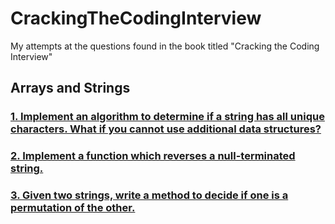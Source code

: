 # CrackingTheCodingInterview

My attempts at the questions found in the book titled "Cracking the Coding Interview"

## Arrays and Strings

### [1. Implement an algorithm to determine if a string has all unique characters. What if you cannot use additional data structures?](./Arrays_Strings/as1.py)

### [2. Implement a function which reverses a null-terminated string.](Arrays_Strings/as2.py)

### [3. Given two strings, write a method to decide if one is a permutation of the other.](Arrays_Strings/as3.py)
